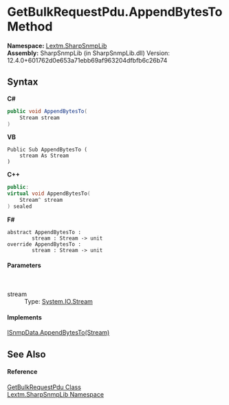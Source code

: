 # GetBulkRequestPdu.AppendBytesTo Method 
 

**Namespace:**&nbsp;<a href="N_Lextm_SharpSnmpLib">Lextm.SharpSnmpLib</a><br />**Assembly:**&nbsp;SharpSnmpLib (in SharpSnmpLib.dll) Version: 12.4.0+601762d0e653a71ebb69af963204dfbfb6c26b74

## Syntax

**C#**<br />
``` C#
public void AppendBytesTo(
	Stream stream
)
```

**VB**<br />
``` VB
Public Sub AppendBytesTo ( 
	stream As Stream
)
```

**C++**<br />
``` C++
public:
virtual void AppendBytesTo(
	Stream^ stream
) sealed
```

**F#**<br />
``` F#
abstract AppendBytesTo : 
        stream : Stream -> unit 
override AppendBytesTo : 
        stream : Stream -> unit 
```


#### Parameters
&nbsp;<dl><dt>stream</dt><dd>Type: <a href="https://docs.microsoft.com/dotnet/api/system.io.stream" target="_blank" rel="noopener noreferrer">System.IO.Stream</a><br /></dd></dl>

#### Implements
<a href="M_Lextm_SharpSnmpLib_ISnmpData_AppendBytesTo">ISnmpData.AppendBytesTo(Stream)</a><br />

## See Also


#### Reference
<a href="T_Lextm_SharpSnmpLib_GetBulkRequestPdu">GetBulkRequestPdu Class</a><br /><a href="N_Lextm_SharpSnmpLib">Lextm.SharpSnmpLib Namespace</a><br />